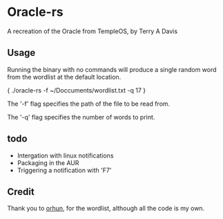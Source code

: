 # Oracle-rs

A recreation of the Oracle from TempleOS, by Terry A Davis

## Usage 

Running the binary with no commands will produce a single random word from the wordlist at the default location.

{
  ./oracle-rs -f ~/Doccuments/wordlist.txt -q 17
}

The '-f' flag specifies the path of the file to be read from.

The '-q' flag specifies the number of words to print.

## todo

- Intergation with linux notifications
- Packaging in the AUR
- Triggering a notification with 'F7'

## Credit

Thank you to [orhun](https://github.com/orhun/godsays), for the wordlist, although all the code is my own.
